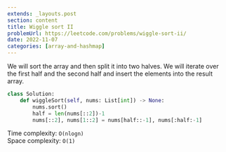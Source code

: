 ```yaml
---
extends: _layouts.post
section: content
title: Wiggle sort II
problemUrl: https://leetcode.com/problems/wiggle-sort-ii/
date: 2022-11-07
categories: [array-and-hashmap]
---
```


We will sort the array and then split it into two halves. We will iterate over the first half and the second half and insert the elements into the result array.

```python
class Solution:
    def wiggleSort(self, nums: List[int]) -> None:
        nums.sort()
        half = len(nums[::2])-1
        nums[::2], nums[1::2] = nums[half::-1], nums[:half:-1]
```

Time complexity: `O(nlogn)` <br/>
Space complexity: `O(1)`